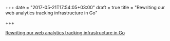 +++
date = "2017-05-21T17:54:05+03:00"
draft = true
title = "Rewriting our web analytics tracking infrastructure in Go"

+++

<p><a href="https://engineering.skroutz.gr/blog/rewriting-web-analytics-tracking-in-go">Rewriting our web analytics tracking infrastructure in Go</a></p>